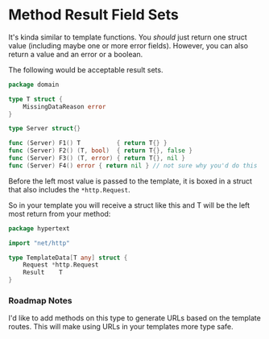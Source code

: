 # Method Result Field Sets

It's kinda similar to template functions.
You *should* just return one struct value (including maybe one or more error fields).
However, you can also return a value and an error or a boolean.

The following would be acceptable result sets.

```go
package domain

type T struct {
	MissingDataReason error
}

type Server struct{}

func (Server) F1() T          { return T{} }
func (Server) F2() (T, bool)  { return T{}, false }
func (Server) F3() (T, error) { return T{}, nil }
func (Server) F4() error { return nil } // not sure why you'd do this

```

Before the left most value is passed to the template, it is boxed in a struct that also includes the `*http.Request`.

So in your template you will receive a struct like this and T will be the left most return from your method:

```go
package hypertext

import "net/http"

type TemplateData[T any] struct {
	Request *http.Request
	Result    T
}
```

### Roadmap Notes

I'd like to add methods on this type to generate URLs based on the template routes.
This will make using URLs in your templates more type safe.   